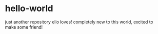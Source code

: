 # hello-world
just another repository
ello loves!
completely new to this world, excited to make some friend!
